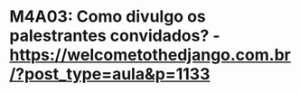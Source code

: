 # M4A03: Como divulgo os palestrantes convidados? - https://welcometothedjango.com.br/?post_type=aula&p=1133